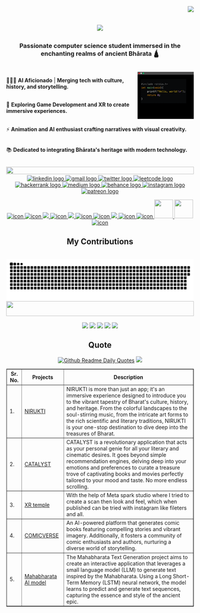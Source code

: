 <img align="right" src="https://visitor-badge.laobi.icu/badge?page_id=Jeevan-04.Jeevan-04"/>

<h1 align="center">
    <img src="https://readme-typing-svg.herokuapp.com/?font=Righteous&size=35&center=true&vCenter=true&width=500&height=70&duration=4000&lines=🙏+Namō+Namaḥ!;+I'm+Jeevan+Naidu!;" />
</h1>

<h3 align="center">Passionate computer science student immersed in the enchanting realms of ancient Bhārata 🛕</h3>

<br/>

<img align="right" alt="GIF" src="https://github.com/Jeevan-04/Jeevan-04/blob/main/helloworld.gif" height="30%" width="30%"/>

<div align="left">

🧑🏻‍💻 **AI Aficionado** | **Merging tech with culture, history, and storytelling.**<br><br>

🚀 **Exploring Game Development and XR to create immersive experiences.**<br><br>

⚡ **Animation and AI enthusiast crafting narratives with visual creativity.**<br><br>

📚 **Dedicated to integrating Bhārata's heritage with modern technology.**<br><br>

 </div>
 
<img src="https://i.imgur.com/dBaSKWF.gif" height="20" width="100%">


<div align="center">
  <a href="https://www.linkedin.com/in/jeevan-naidu-bhārata" target="_blank">
    <img src="https://img.shields.io/static/v1?message=LinkedIn&logo=linkedin&label=&color=0077B5&logoColor=white&labelColor=&style=for-the-badge" height="31" alt="linkedin logo"  />
  </a>
  <a href="https://mail.google.com/mail/?view=cm&fs=1&to=njeevan0406@gmail.com" target="_blank">
    <img src="https://img.shields.io/static/v1?message=Gmail&logo=gmail&label=&color=D14836&logoColor=white&labelColor=&style=for-the-badge" height="31" alt="gmail logo"  />
  </a>
  <a href="https://twitter.com/_Jeevan_naidu_" target="_blank">
    <img src="https://img.shields.io/static/v1?message=Twitter&logo=twitter&label=&color=1DA1F2&logoColor=white&labelColor=&style=for-the-badge" height="31" alt="twitter logo"  />
  </a>
     <a href="https://leetcode.com/Jeevan-04/" target="_blank">
    <img src="https://img.shields.io/static/v1?message=LeetCode&logo=leetcode&label=&color=ff8e14&logoColor=white&labelColor=&style=for-the-badge" height="31" alt="leetcode logo"  />
  </a>
    <a href="https://www.hackerrank.com/profile/2023_jeevann" target="_blank">
    <img src="https://img.shields.io/static/v1?message=HackerRank&logo=hackerrank&label=&color=2EC866&logoColor=white&labelColor=&style=for-the-badge" height="31" alt="hackerrank logo"  />
  </a>
  <a href="https://medium.com/@@2023.jeevann" target="_blank">
    <img src="https://img.shields.io/static/v1?message=Medium&logo=medium&label=&color=12100E&logoColor=white&labelColor=&style=for-the-badge" height="31" alt="medium logo"  />
  </a>
  <a href="https://www.behance.net/jeevannaidu1" target="_blank">
    <img src="https://img.shields.io/static/v1?message=Behance&logo=behance&label=&color=1769ff&logoColor=white&labelColor=&style=for-the-badge" height="31" alt="behance logo"  />
  </a>
  <a href="https://www.instagram.com/_._naidu.jeevan_._/" target="_blank">
    <img src="https://img.shields.io/static/v1?message=Instagram&logo=instagram&label=&color=E4405F&logoColor=white&labelColor=&style=for-the-badge" height="31" alt="instagram logo"  />
  </a>
  <a href="https://www.patreon.com/Nirukti" target="_blank">
    <img src="https://img.shields.io/static/v1?message=Patreon&logo=patreon&label=&color=F96854&logoColor=white&labelColor=&style=for-the-badge" height="31" alt="patreon logo"  />
  </a>
</div>

<p align="center">
  <a href="https://skillicons.dev">
    <img src="https://techstack-generator.vercel.app/python-icon.svg" alt="icon" width="50" height="50" />
    <img src="https://techstack-generator.vercel.app/cpp-icon.svg" alt="icon" width="60" height="60" />
    <img src="https://skillicons.dev/icons?i=git,github,c&theme=light" />
    <img src="https://techstack-generator.vercel.app/java-icon.svg" alt="icon" width="60" height="60" />
    <img src="https://skillicons.dev/icons?i=vscode,html,css,js&theme=light" />
    <img src="https://techstack-generator.vercel.app/react-icon.svg" alt="icon" width="60" height="60" />
    <img src="https://images.ctfassets.net/ub38vssza5h3/3YbiCzyDVnWWyoQQ1ciuim/aba3971a74323bde2459e3e9c5a56443/favicon.png" alt="icon" width="50" height="50" />
    <img src="https://skillicons.dev/icons?i=blender,figma,wordpress&theme=light" />
    <img src="https://github.com/user-attachments/assets/4e155622-c05f-428e-821e-c2306fbdbe74"alt="icon" width="50" height="50" />
    <img src="https://sp-ao.shortpixel.ai/client/to_auto,q_lossless,ret_img,w_300,h_300/https://fullsteam.mit.edu/wp-content/uploads/2020/03/ScratchLogo-300x300.png" alt="icon" width="50" height="50" />
    <img src="https://media.licdn.com/dms/image/D5612AQGny7xsSSLQ-A/article-cover_image-shrink_600_2000/0/1699480666080?e=2147483647&v=beta&t=3jmL98hJa2MwOmEPsQZ9t3zAH3CjBLEIL-ugNdJ31tY" width="50" height="50">
    <img src="https://www.appsheet.com/Content/img/material/appsheet_rebrand_logo.svg" width="50" height="50">
    <img src="https://cdn-icons-png.flaticon.com/512/5968/5968753.png" alt="icon" width="50" height="50">
  </a>

</div>
</p>

<div align="center">
  <h2> My Contributions </h2>
  <br>
  <img alt="snake eating my contributions" src="https://raw.githubusercontent.com/Jeevan-04/Jeevan-04/output/github-contribution-grid-snake.svg" />


<img src="https://i.imgur.com/dBaSKWF.gif" height="40" width="100%">
  
</div>
<div align="center">
    
</p>



![](https://github-readme-activity-graph.vercel.app/graph?username=Jeevan-04&bg_color=ffffff&color=0042aa&line=b88504&point=0061ff&area=true&area_color=f2c33f&hide_border=true)
![](http://github-profile-summary-cards.vercel.app/api/cards/repos-per-language?username=Jeevan-04&theme=solarized)
![](http://github-profile-summary-cards.vercel.app/api/cards/most-commit-language?username=Jeevan-04&theme=transparent)
![](http://github-profile-summary-cards.vercel.app/api/cards/stats?username=Jeevan-04&theme=transparent)
![](http://github-profile-summary-cards.vercel.app/api/cards/productive-time?username=Jeevan-04&theme=solarized&utcOffset=5.3)

</div>

<div align="center">
  <h2> Quote </h2>

<div align="center">
    
</p>

[![Github Readme Daily Quotes](https://readme-daily-quotes.vercel.app/api?theme=vue)](https://github.com/cheehwatang/github-readme-daily-quotes)
<img src="https://capsule-render.vercel.app/api?type=waving&color=bcd4e6&section=footer">


<table border="1" style="width: 100%;">
  <tr>
    <th>Sr. No.</th>
    <th>Projects</th>
    <th>Description</th>
  </tr>
  <tr>
    <td>1.</td>
    <td><a href="https://github.com/Jeevan-04/Nirukti">NIRUKTI</a></td>
    <td>
      NIRUKTI is more than just an app; it's an immersive experience designed to introduce you to the vibrant tapestry of Bharat's culture, history, and heritage. From the colorful landscapes to the soul-stirring music, from the intricate art forms to the rich scientific and literary traditions, NIRUKTI is your one-stop destination to dive deep into the treasures of Bharat.
    </td>
  </tr>
  <tr>
    <td>2.</td>
    <td><a href="https://github.com/Jeevan-04/Catalyst">CATALYST</a></td>
    <td>
      CATALYST is a revolutionary application that acts as your personal genie for all your literary and cinematic desires. It goes beyond simple recommendation engines, delving deep into your emotions and preferences to curate a treasure trove of captivating books and movies perfectly tailored to your mood and taste. No more endless scrolling.
    </td>
  </tr>
  <tr>
    <td>3.</td>
    <td><a href="https://github.com/Jeevan-04/XR/tree/main">XR temple</a></td>
    <td>
      With the help of Meta spark studio where I tried to create a scan then look and feel, which when published can be tried with instagram like fileters and all.
    </td>
  </tr>
  <tr>
    <td>4.</td>
    <td><a href="https://github.com/Jeevan-04/Comicmaker">COMICVERSE</a></td>
    <td>
      An AI-powered platform that generates comic books featuring compelling stories and vibrant imagery. Additionally, it fosters a community of comic enthusiasts and authors, nurturing a diverse world of storytelling.
    </td>
  </tr>
  <tr>
    <td>5.</td>
    <td><a href="https://github.com/Jeevan-04/Mahabharata_V0.1/tree/main">Mahabharata AI model</a></td>
    <td>
      The Mahabharata Text Generation project aims to create an interactive application that leverages a small language model (LLM) to generate text inspired by the Mahabharata. Using a Long Short-Term Memory (LSTM) neural network, the model learns to predict and generate text sequences, capturing the essence and style of the ancient epic.
    </td>
  </tr>
</table>
